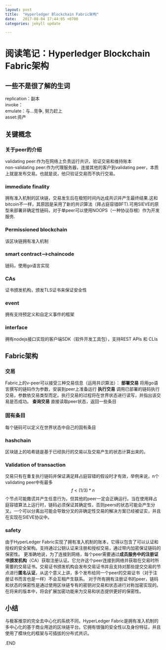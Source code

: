 ```yaml
---
layout: post
title:  "Hyperledger Blockchain Fabric架构"
date:   2017-08-04 17:44:05 +0700
categories: jekyll update

---
```


# 阅读笔记：Hyperledger Blockchain Fabric架构

## 一些不是很了解的生词
replication：副本<br/>
invoke：<br/>
emulate：与…竞争, 努力赶上<br/>
asset:资产

## 关键概念

### 关于peer的介绍
validating peer:作为在网络上负责运行共识，验证交易和维持账本<br/>
non-validating peer:作为代理服务器，连接其他的客户到validating peer，本质上就是发布交易。也就是说，他只验证交易而不执行交易。

### immediate finality
拥有准入机制的区块链，交易发生后在极短时间内达成共识并产生最终结果.这和bitcoin不一样，其原因是采用了新的共识算法（拜占庭容错BFT).可用SIEVE的原型来部署非确定性链码，对于单peer可以使用NOOPS（一种协议存根）作为开发服务.

### Permissioned blockchain
该区块链拥有准入机制<br/>

### smart contract-->chaincode
链码，使用go语言实现<br/>

### CAs
证书颁发机构，颁发TLS证书来保证安全性

### event
拥有支持预定义和自定义事件的框架

### interface
拥有nodejs接口实现的客户端SDK（软件开发工具包），支持REST APIs 和 CLIs



## Fabric架构

### 交易
Fabric上的v-peer可以接受三种交易信息（运用共识算法）：
**部署交易**
将用go语言撰写的链码作为参数，安装到peer上准备运行
**执行交易**
调用已部署的链码执行交易，参数依交易类型而定。执行交易的过程将在世界状态进行读写，并指出该交易是否成功。
**查询交易**
直接读取peer状态，返回一些条目

### 固有条目
每个链码可以定义在世界状态中自己的固有条目

### hashchain
区块链上的哈希链是基于已经执行的交易以及交易产生的状态计算出来的。 

### Validation of transaction
交易只有在重复执行链码并保证满足拜占庭容错的假设时才有效，举例来说，n个validating peer中有最多$$ f<(1/3)*n $$个节点可能撒谎并产生任意行为，但其他的peer一定会正确运行。当在使用拜占庭容错算法上运行时，链码必须保证其确定性，否则peers的状态可能会产生分叉。一个可以分离出可能会导致分叉的非确定性交易的解决方案已经被证实，并且在实现在SIEVE协议中。

### safety
由于HyperLedger Fabric实现了拥有准入机制的账本，它得以包含了可以认证和授权的安全架构。支持通过公钥认证来注册和授权交易，通过带内加密保证链码的保密性。
更准确地说，为了连接到网络，每个peer需要通过**成员服务中的注册证书颁发机构**（CA）获取注册认证。它允许这个peer连接到网络并获取在交易时所需要的交易证书。交易证书颁发机构会发布交易证书并且支持对那些提交交易的节点进行**匿名认证**，从这个意义上讲，多个发布给同一个peer的交易证书（对于注册证书而言也是一样）不会互相产生联系。 
对于所有拥有注册证书的peer，链码和状态的保密性是通过使用区块链专有的密钥对交易和状态进行对称加密实现的。在将来的版本中，将会扩展加密功能来为交易和状态提供更好的保密性。 


## 小结
与极客推崇的完全去中心化的系统不同，HyperLedger Fabric是拥有准入机制的多中心化的基于商业用途的区块链平台。它拥有很强的安全性以及身份特征，并且使用了模块化的框架与可插拔的分布式共识。


.END
